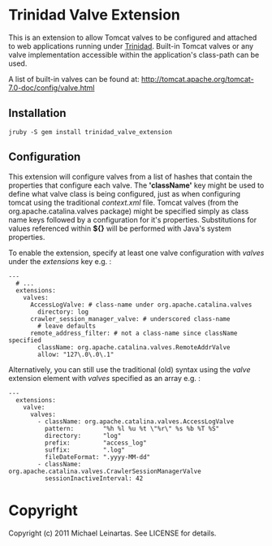 # Trinidad Valve Extension

This is an extension to allow Tomcat valves to be configured and attached to web
applications running under [Trinidad](https://github.com/trinidad/trinidad/).
Built-in Tomcat valves or any valve implementation accessible within the 
application's class-path can be used.

A list of built-in valves can be found at: http://tomcat.apache.org/tomcat-7.0-doc/config/valve.html

## Installation

    jruby -S gem install trinidad_valve_extension

## Configuration

This extension will configure valves from a list of hashes that contain the 
properties that configure each valve. The **'className'** key might be used to 
define what valve class is being configured, just as when configuring tomcat 
using the traditional *context.xml* file. 
Tomcat valves (from the org.apache.catalina.valves package) might be specified
simply as class name keys followed by a configuration for it's properties.
Substitutions for values referenced within **${}** will be performed with Java's
system properties.

To enable the extension, specify at least one valve configuration with *valves* 
under the *extensions* key e.g. :

```
---
  # ...
  extensions:
    valves:
      AccessLogValve: # class-name under org.apache.catalina.valves
        directory: log
      crawler_session_manager_valve: # underscored class-name
        # leave defaults
      remote_address_filter: # not a class-name since className specified
        className: org.apache.catalina.valves.RemoteAddrValve
        allow: "127\.0\.0\.1"
```

Alternatively, you can still use the traditional (old) syntax using the *valve* 
extension element with *valves* specified as an array e.g. :

```
---
  extensions:
    valve:
      valves:
        - className: org.apache.catalina.valves.AccessLogValve
          pattern:        "%h %l %u %t \"%r\" %s %b %T %S"
          directory:      "log"
          prefix:         "access_log"
          suffix:         ".log"
          fileDateFormat: ".yyyy-MM-dd"
        - className: org.apache.catalina.valves.CrawlerSessionManagerValve
          sessionInactiveInterval: 42
```

# Copyright

Copyright (c) 2011 Michael Leinartas. See LICENSE for details.
